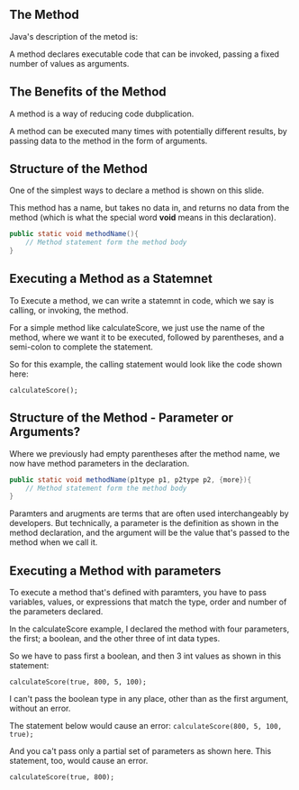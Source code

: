 ## The Method

Java's description of the metod is:

A method declares executable code that can be invoked, passing a fixed number of values as arguments.

## The Benefits of the Method

A method is a way of reducing code dubplication.

A method can be executed many times with potentially different results, by passing data to the method in the form of arguments.

## Structure of the Method

One of the simplest ways to declare a method is shown on this slide.

This method has a name, but takes no data in, and returns no data from the method (which is what the special word <b>void</b> means in this declaration).

```java
public static void methodName(){
    // Method statement form the method body
}
```

## Executing a Method as a Statemnet

To Execute a method, we can write a statemnt in code, which we say is calling, or invoking, the method.

For a simple method like calculateScore, we just use the name of the method, where we want it to be executed, followed by parentheses, and a semi-colon to complete the statement.

So for this example, the calling statement would look like the code shown here:

`calculateScore();`

## Structure of the Method - Parameter or Arguments?

Where we previously had empty parentheses after the method name, we now have method parameters in the declaration.

```java
public static void methodName(p1type p1, p2type p2, {more}){
    // Method statement form the method body
}
```

Paramters and arugments are terms that are often used interchangeably by developers. But technically, a parameter is the definition as shown in the method declaration, and the argument will be the value that's passed to the method when we call it.

## Executing a Method with parameters

To execute a method that's defined with paramters, you have to pass variables, values, or expressions that match the type, order and number of the parameters declared.

In the calculateScore example, I declared the method with four parameters, the first; a boolean, and the other three of int data types.

So we have to pass first a boolean, and then 3 int values as shown in this statement:

`calculateScore(true, 800, 5, 100);`

I can't pass the boolean type in any place, other than as the first argument, without an error.

The statement below would cause an error:
`calculateScore(800, 5, 100, true);`

And you ca't pass only a partial set of parameters as shown here.
This statement, too, would cause an error.

`calculateScore(true, 800);`